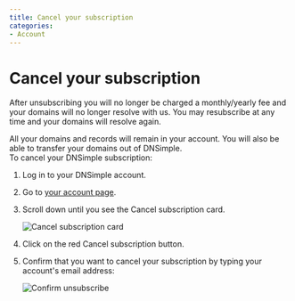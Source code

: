 ```yaml
---
title: Cancel your subscription
categories:
- Account
---
```


# Cancel your subscription

After unsubscribing you will no longer be charged a monthly/yearly fee and your domains will no longer resolve with us. You may resubscribe at any time and your domains will resolve again.

<info>
All your domains and records will remain in your account. You will also be able to transfer your domains out of DNSimple.
</info>

<div class="section-steps" markdown="1">
To cancel your DNSimple subscription:

1. Log in to your DNSimple account.
1. Go to [your account page](https://dnsimple.com/account).
1. Scroll down until you see the <label>Cancel subscription</label> card.

     ![Cancel subscription card](/files/cancel-subscription-1.jpg)

1. Click on the red <label>Cancel subscription</label> button.
1. Confirm that you want to cancel your subscription by typing your account's email address:

     ![Confirm unsubscribe](/files/cancel-subscription-2.jpg)

</div>
